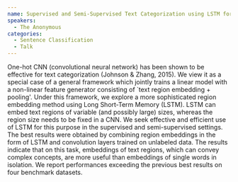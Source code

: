 ```yaml
---
name: Supervised and Semi-Supervised Text Categorization using LSTM for Region Embeddings, Johnson et al. 2016
speakers:
  - The Anonymous
categories:
  - Sentence Classification
  - Talk
---
```


One-hot CNN (convolutional neural network) has been shown to be effective for text categorization (Johnson & Zhang, 2015). We view it as a special case of a general framework which jointly trains a linear model with a non-linear feature generator consisting of `text region embedding + pooling'. Under this framework, we explore a more sophisticated region embedding method using Long Short-Term Memory (LSTM). LSTM can embed text regions of variable (and possibly large) sizes, whereas the region size needs to be fixed in a CNN. We seek effective and efficient use of LSTM for this purpose in the supervised and semi-supervised settings. The best results were obtained by combining region embeddings in the form of LSTM and convolution layers trained on unlabeled data. The results indicate that on this task, embeddings of text regions, which can convey complex concepts, are more useful than embeddings of single words in isolation. We report performances exceeding the previous best results on four benchmark datasets.